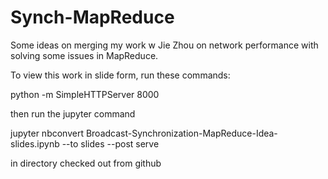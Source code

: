 # Synch-MapReduce

Some ideas on merging my work w Jie Zhou on network performance with solving some issues in MapReduce.

To view this work in slide form, run these commands: 

python -m SimpleHTTPServer 8000 

then run  the jupyter command

jupyter nbconvert Broadcast-Synchronization-MapReduce-Idea-slides.ipynb --to slides --post serve


in directory checked out from github

